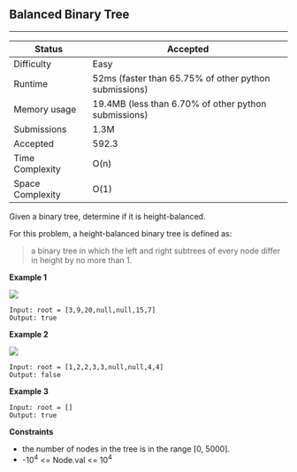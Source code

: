 ## Balanced Binary Tree
---------
| Status | Accepted |
| --- | --- |
| Difficulty | Easy |
| Runtime | 52ms (faster than 65.75% of other python submissions) |
| Memory usage | 19.4MB (less than 6.70% of other python submissions) |
| Submissions | 1.3M |
| Accepted | 592.3 |
| Time Complexity | O(n) |
| Space Complexity | O(1) |

Given a binary tree, determine if it is height-balanced.

For this problem, a height-balanced binary tree is defined as:
> a binary tree in which the left and right subtrees of every node differ in height by no more than 1.

**Example 1**

<img src=https://assets.leetcode.com/uploads/2020/10/06/balance_1.jpg>

```
Input: root = [3,9,20,null,null,15,7]
Output: true
```

**Example 2**

<img src=https://assets.leetcode.com/uploads/2020/10/06/balance_2.jpg>

```
Input: root = [1,2,2,3,3,null,null,4,4]
Output: false
```

**Example 3**
```
Input: root = []
Output: true
```

**Constraints**
- the number of nodes in the tree is in the range [0, 5000].
- -10<sup>4</sup> <= Node.val <= 10<sup>4</sup>
